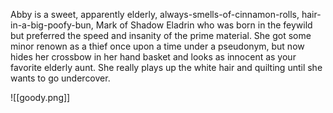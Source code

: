 Abby is a sweet, apparently elderly, always-smells-of-cinnamon-rolls, hair-in-a-big-poofy-bun, Mark of Shadow Eladrin who was born in the feywild but preferred the speed and insanity of the prime material. She got some minor renown as a thief once upon a time under a pseudonym, but now hides her crossbow in her hand basket and looks as innocent as your favorite elderly aunt. She really plays up the white hair and quilting until she wants to go undercover.

![[goody.png]]
